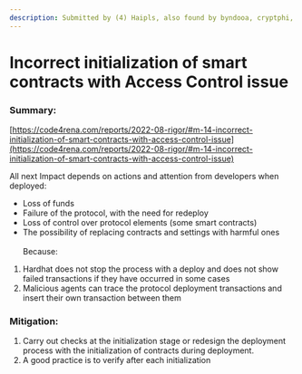 ```yaml
---
description: Submitted by (4) Haipls, also found by byndooa, cryptphi, and TrungOre
---
```


# Incorrect initialization of smart contracts with Access Control issue

### Summary:

[https://code4rena.com/reports/2022-08-rigor/#m-14-incorrect-initialization-of-smart-contracts-with-access-control-issue](https://code4rena.com/reports/2022-08-rigor/#m-14-incorrect-initialization-of-smart-contracts-with-access-control-issue)

All next Impact depends on actions and attention from developers when deployed:

* Loss of funds
* Failure of the protocol, with the need for redeploy
* Loss of control over protocol elements (some smart contracts)
* The possibility of replacing contracts and settings with harmful ones\
  \
  Because:

1. Hardhat does not stop the process with a deploy and does not show failed transactions if they have occurred in some cases
2. Malicious agents can trace the protocol deployment transactions and insert their own transaction between them

### Mitigation:

1. Carry out checks at the initialization stage or redesign the deployment process with the initialization of contracts during deployment.
2. A good practice is to verify after each initialization
